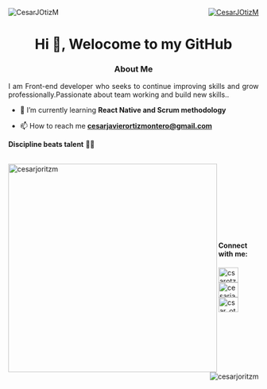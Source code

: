 <p align="right">
    <a href="https://twitter.com/CesarJOtizM" target="blank"><img src="https://img.shields.io/twitter/follow/CesarJOtizM?logo=twitter&style=for-the-badge" alt="CesarJOtizM" />   </a>  
  <img align="left" src="https://komarev.com/ghpvc/?username=CesarJOtizM&label=Profile%20views&color=0e75b6&style=flat" alt="CesarJOtizM" /> 
</p>

<h1 align="center">Hi 👋, Welocome to my GitHub</h1>

<h3 align="center">About Me</h3>
<p align="justify">I am Front-end developer who seeks to continue improving skills and grow professionally.Passionate about team working and build new skills..</p>


- 🌱 I’m currently learning **React Native and Scrum methodology**

- 📫 How to reach me **cesarjavierortizmontero@gmail.com**

**Discipline beats talent**  👨‍🎓
<br>
<br>
<p>
  <img align="left" src="https://github-readme-stats.vercel.app/api?username=CesarJOtizM&count_private=true&theme=dark" alt="cesarjoritzm" width="420" />
  <img align="right" src="https://github-readme-stats.vercel.app/api/top-langs/?username=CesarJOtizM&layout=compact&theme=dark"  alt="cesarjoritzm"  /> 
</p>

<br>
<br>
<br>
<br>
<br>
<br>
<br>
<br>

<h4 align="left">Connect with me:</h4>
<p align="left">
<a href="https://twitter.com/CesarJOtizM" target="blank">
   <img align="center" src="https://cdn.jsdelivr.net/npm/simple-icons@3.0.1/icons/twitter.svg" alt="csarotz" height="30" width="40" />
 </a>
<a href="https://www.linkedin.com/in/cesarjotizm/" target="blank">
  <img align="center" src="https://cdn.jsdelivr.net/npm/simple-icons@3.0.1/icons/linkedin.svg" alt="cesarjavierortizmontero" height="30" width="40" />
</a>
<a href="https://www.instagram.com/cesarjotizm/" target="blank">
  <img align="center" src="https://cdn.jsdelivr.net/npm/simple-icons@3.0.1/icons/instagram.svg" alt="csar_otz" height="30" width="40" />
 </a>
</p>
